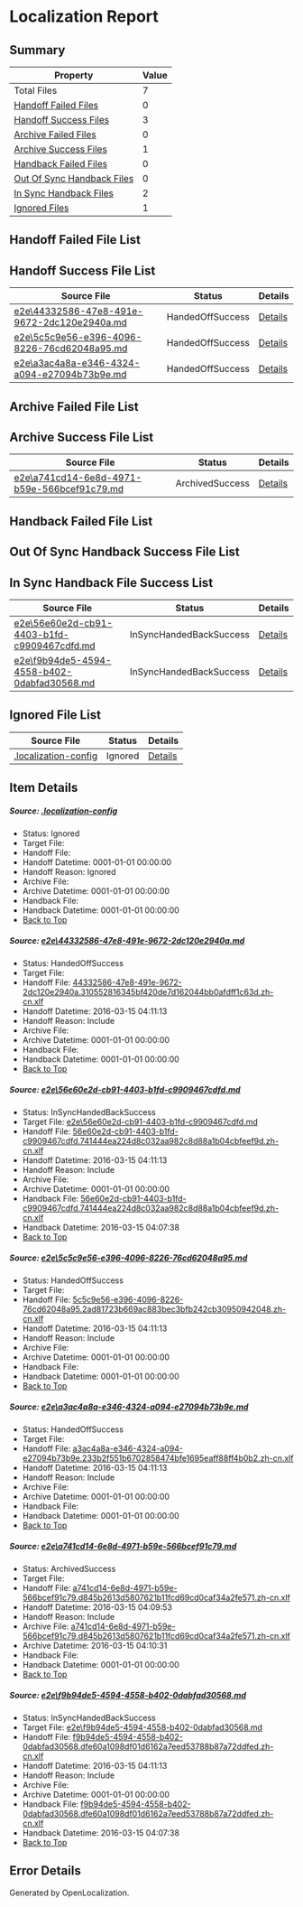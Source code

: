 # <a name='report-top'></a> Localization Report

## Summary
 Property | Value 
 -------- | ----- 
 Total Files | 7
[ Handoff Failed Files ](#handoff-failed-list)| 0
[ Handoff Success Files ](#handoff-success-list)| 3
[ Archive Failed Files ](#archive-failed-list)| 0
[ Archive Success Files ](#archive-success-list)| 1
[ Handback Failed Files ](#handback-failed-list)| 0
[ Out Of Sync Handback Files ](#outofsync-handback-success-list)| 0
[ In Sync Handback Files ](#insync-handback-success-list)| 2
[ Ignored Files ](#ignored-list)| 1

## <a name='handoff-failed-list'></a> Handoff Failed File List

## <a name='handoff-success-list'></a> Handoff Success File List
 Source File | Status | Details 
 ----------- | ------ | ------- 
 [e2e\44332586-47e8-491e-9672-2dc120e2940a.md](https://github.com/OpenLocalizationTest/oltest/blob/40ffced3f53bce64838537626454779e540d3b3d/e2e/44332586-47e8-491e-9672-2dc120e2940a.md) | HandedOffSuccess | [Details](#d3fa1bbfba2137c5221544ea32614048aa378a581)
 [e2e\5c5c9e56-e396-4096-8226-76cd62048a95.md](https://github.com/OpenLocalizationTest/oltest/blob/ee568c197357f9f60530ad50a03768d65c59a916/e2e/5c5c9e56-e396-4096-8226-76cd62048a95.md) | HandedOffSuccess | [Details](#e5e7c864fffa53bca1f29640291a789b2c3b4d173)
 [e2e\a3ac4a8a-e346-4324-a094-e27094b73b9e.md](https://github.com/OpenLocalizationTest/oltest/blob/edf94e452d665c35a51ef3018bac3b2da8160e02/e2e/a3ac4a8a-e346-4324-a094-e27094b73b9e.md) | HandedOffSuccess | [Details](#36b4c2d4405336ec313f269781a99d50836a62eb4)

## <a name='archive-failed-list'></a> Archive Failed File List

## <a name='archive-success-list'></a> Archive Success File List
 Source File | Status | Details 
 ----------- | ------ | ------- 
 [e2e\a741cd14-6e8d-4971-b59e-566bcef91c79.md](https://github.com/OpenLocalizationTest/oltest/blob/be77b8acb3e8b57135569933ee3f315cac56fcee/e2e/a741cd14-6e8d-4971-b59e-566bcef91c79.md) | ArchivedSuccess | [Details](#04608a37db64e5573b6f194ea0ecbb0aad2803db5)

## <a name='handback-failed-list'></a> Handback Failed File List

## <a name='outofsync-handback-success-list'></a> Out Of Sync Handback Success File List

## <a name='insync-handback-success-list'></a> In Sync Handback File Success List
 Source File | Status | Details 
 ----------- | ------ | ------- 
 [e2e\56e60e2d-cb91-4403-b1fd-c9909467cdfd.md](https://github.com/OpenLocalizationTest/oltest/blob/e281c059f4aff6d4565608e3f88c8c32affc465a/e2e/56e60e2d-cb91-4403-b1fd-c9909467cdfd.md) | InSyncHandedBackSuccess | [Details](#85efed5dcf8feb21d4b79fa216217d6d2071aa8d2)
 [e2e\f9b94de5-4594-4558-b402-0dabfad30568.md](https://github.com/OpenLocalizationTest/oltest/blob/fd32ee1eb660dddb4501db8f96ebfecdc70012bc/e2e/f9b94de5-4594-4558-b402-0dabfad30568.md) | InSyncHandedBackSuccess | [Details](#f3964dcbe24c6af687afa7adfa339faf3266cdf16)

## <a name='ignored-list'></a> Ignored File List
 Source File | Status | Details 
 ----------- | ------ | ------- 
 [.localization-config](https://github.com/OpenLocalizationTest/oltest/blob/edf94e452d665c35a51ef3018bac3b2da8160e02/.localization-config) | Ignored | [Details](#66aca4b1c2f43b14ec41e0e427345df94af1d5e10)

## Item Details
##### <a name='66aca4b1c2f43b14ec41e0e427345df94af1d5e10'></a> Source: [.localization-config](https://github.com/OpenLocalizationTest/oltest/blob/edf94e452d665c35a51ef3018bac3b2da8160e02/.localization-config)
* Status: Ignored
* Target File: 
* Handoff File: 
* Handoff Datetime: 0001-01-01 00:00:00
* Handoff Reason: Ignored
* Archive File: 
* Archive Datetime: 0001-01-01 00:00:00
* Handback File: 
* Handback Datetime: 0001-01-01 00:00:00
* [Back to Top](#report-top)

##### <a name='d3fa1bbfba2137c5221544ea32614048aa378a581'></a> Source: [e2e\44332586-47e8-491e-9672-2dc120e2940a.md](https://github.com/OpenLocalizationTest/oltest/blob/40ffced3f53bce64838537626454779e540d3b3d/e2e/44332586-47e8-491e-9672-2dc120e2940a.md)
* Status: HandedOffSuccess
* Target File: 
* Handoff File: [44332586-47e8-491e-9672-2dc120e2940a.310552816345bf420de7d162044bb0afdff1c63d.zh-cn.xlf](https://github.com/OpenLocalizationTestOrg/olhandoff/blob/0f7fe2f78e3e1cc754a9d5569b8af5eabb005087/ol-handoff/OpenLocalizationTestOrg/oltest.zh-cn/yuwzho/mt/44332586-47e8-491e-9672-2dc120e2940a.310552816345bf420de7d162044bb0afdff1c63d.zh-cn.xlf)
* Handoff Datetime: 2016-03-15 04:11:13
* Handoff Reason: Include
* Archive File: 
* Archive Datetime: 0001-01-01 00:00:00
* Handback File: 
* Handback Datetime: 0001-01-01 00:00:00
* [Back to Top](#report-top)

##### <a name='85efed5dcf8feb21d4b79fa216217d6d2071aa8d2'></a> Source: [e2e\56e60e2d-cb91-4403-b1fd-c9909467cdfd.md](https://github.com/OpenLocalizationTest/oltest/blob/e281c059f4aff6d4565608e3f88c8c32affc465a/e2e/56e60e2d-cb91-4403-b1fd-c9909467cdfd.md)
* Status: InSyncHandedBackSuccess
* Target File: [e2e\56e60e2d-cb91-4403-b1fd-c9909467cdfd.md](https://github.com/OpenLocalizationTestOrg/oltest.zh-cn/blob/39a7e0af875007900679bfbd674c5c801ac91658/e2e/56e60e2d-cb91-4403-b1fd-c9909467cdfd.md)
* Handoff File: [56e60e2d-cb91-4403-b1fd-c9909467cdfd.741444ea224d8c032aa982c8d88a1b04cbfeef9d.zh-cn.xlf](https://github.com/OpenLocalizationTestOrg/olhandoff/blob/0f7fe2f78e3e1cc754a9d5569b8af5eabb005087/ol-handoff/OpenLocalizationTestOrg/oltest.zh-cn/yuwzho/mt/56e60e2d-cb91-4403-b1fd-c9909467cdfd.741444ea224d8c032aa982c8d88a1b04cbfeef9d.zh-cn.xlf)
* Handoff Datetime: 2016-03-15 04:11:13
* Handoff Reason: Include
* Archive File: 
* Archive Datetime: 0001-01-01 00:00:00
* Handback File: [56e60e2d-cb91-4403-b1fd-c9909467cdfd.741444ea224d8c032aa982c8d88a1b04cbfeef9d.zh-cn.xlf](https://github.com/OpenLocalizationTestOrg/olhandback/blob/9b18855d4cd2916924e7c0789e2bc295b533c5f8/ol-handback/OpenLocalizationTestOrg/oltest.zh-cn/yuwzho/mt/56e60e2d-cb91-4403-b1fd-c9909467cdfd.741444ea224d8c032aa982c8d88a1b04cbfeef9d.zh-cn.xlf)
* Handback Datetime: 2016-03-15 04:07:38
* [Back to Top](#report-top)

##### <a name='e5e7c864fffa53bca1f29640291a789b2c3b4d173'></a> Source: [e2e\5c5c9e56-e396-4096-8226-76cd62048a95.md](https://github.com/OpenLocalizationTest/oltest/blob/ee568c197357f9f60530ad50a03768d65c59a916/e2e/5c5c9e56-e396-4096-8226-76cd62048a95.md)
* Status: HandedOffSuccess
* Target File: 
* Handoff File: [5c5c9e56-e396-4096-8226-76cd62048a95.2ad81723b669ac883bec3bfb242cb30950942048.zh-cn.xlf](https://github.com/OpenLocalizationTestOrg/olhandoff/blob/0f7fe2f78e3e1cc754a9d5569b8af5eabb005087/ol-handoff/OpenLocalizationTestOrg/oltest.zh-cn/yuwzho/mt/5c5c9e56-e396-4096-8226-76cd62048a95.2ad81723b669ac883bec3bfb242cb30950942048.zh-cn.xlf)
* Handoff Datetime: 2016-03-15 04:11:13
* Handoff Reason: Include
* Archive File: 
* Archive Datetime: 0001-01-01 00:00:00
* Handback File: 
* Handback Datetime: 0001-01-01 00:00:00
* [Back to Top](#report-top)

##### <a name='36b4c2d4405336ec313f269781a99d50836a62eb4'></a> Source: [e2e\a3ac4a8a-e346-4324-a094-e27094b73b9e.md](https://github.com/OpenLocalizationTest/oltest/blob/edf94e452d665c35a51ef3018bac3b2da8160e02/e2e/a3ac4a8a-e346-4324-a094-e27094b73b9e.md)
* Status: HandedOffSuccess
* Target File: 
* Handoff File: [a3ac4a8a-e346-4324-a094-e27094b73b9e.233b2f551b6702858474bfe1695eaff88ff4b0b2.zh-cn.xlf](https://github.com/OpenLocalizationTestOrg/olhandoff/blob/0f7fe2f78e3e1cc754a9d5569b8af5eabb005087/ol-handoff/OpenLocalizationTestOrg/oltest.zh-cn/yuwzho/mt/a3ac4a8a-e346-4324-a094-e27094b73b9e.233b2f551b6702858474bfe1695eaff88ff4b0b2.zh-cn.xlf)
* Handoff Datetime: 2016-03-15 04:11:13
* Handoff Reason: Include
* Archive File: 
* Archive Datetime: 0001-01-01 00:00:00
* Handback File: 
* Handback Datetime: 0001-01-01 00:00:00
* [Back to Top](#report-top)

##### <a name='04608a37db64e5573b6f194ea0ecbb0aad2803db5'></a> Source: [e2e\a741cd14-6e8d-4971-b59e-566bcef91c79.md](https://github.com/OpenLocalizationTest/oltest/blob/be77b8acb3e8b57135569933ee3f315cac56fcee/e2e/a741cd14-6e8d-4971-b59e-566bcef91c79.md)
* Status: ArchivedSuccess
* Target File: 
* Handoff File: [a741cd14-6e8d-4971-b59e-566bcef91c79.d845b2613d5807621b11fcd69cd0caf34a2fe571.zh-cn.xlf](https://github.com/OpenLocalizationTestOrg/olhandoff/blob/c8a544c8fe5d59524f812007b8b0b3c050611507/ol-handoff/OpenLocalizationTestOrg/oltest.zh-cn/yuwzho/ht/a741cd14-6e8d-4971-b59e-566bcef91c79.d845b2613d5807621b11fcd69cd0caf34a2fe571.zh-cn.xlf)
* Handoff Datetime: 2016-03-15 04:09:53
* Handoff Reason: Include
* Archive File: [a741cd14-6e8d-4971-b59e-566bcef91c79.d845b2613d5807621b11fcd69cd0caf34a2fe571.zh-cn.xlf](https://github.com/OpenLocalizationTestOrg/olhandoff/blob/3467bd67f70f9250f254f4eab51bb7d2f9afe875/ol-handoff/OpenLocalizationTestOrg/oltest.zh-cn/yuwzho/ht/archive/a741cd14-6e8d-4971-b59e-566bcef91c79.d845b2613d5807621b11fcd69cd0caf34a2fe571.zh-cn.xlf)
* Archive Datetime: 2016-03-15 04:10:31
* Handback File: 
* Handback Datetime: 0001-01-01 00:00:00
* [Back to Top](#report-top)

##### <a name='f3964dcbe24c6af687afa7adfa339faf3266cdf16'></a> Source: [e2e\f9b94de5-4594-4558-b402-0dabfad30568.md](https://github.com/OpenLocalizationTest/oltest/blob/fd32ee1eb660dddb4501db8f96ebfecdc70012bc/e2e/f9b94de5-4594-4558-b402-0dabfad30568.md)
* Status: InSyncHandedBackSuccess
* Target File: [e2e\f9b94de5-4594-4558-b402-0dabfad30568.md](https://github.com/OpenLocalizationTestOrg/oltest.zh-cn/blob/39a7e0af875007900679bfbd674c5c801ac91658/e2e/f9b94de5-4594-4558-b402-0dabfad30568.md)
* Handoff File: [f9b94de5-4594-4558-b402-0dabfad30568.dfe60a1098df01d6162a7eed53788b87a72ddfed.zh-cn.xlf](https://github.com/OpenLocalizationTestOrg/olhandoff/blob/0f7fe2f78e3e1cc754a9d5569b8af5eabb005087/ol-handoff/OpenLocalizationTestOrg/oltest.zh-cn/yuwzho/mt/f9b94de5-4594-4558-b402-0dabfad30568.dfe60a1098df01d6162a7eed53788b87a72ddfed.zh-cn.xlf)
* Handoff Datetime: 2016-03-15 04:11:13
* Handoff Reason: Include
* Archive File: 
* Archive Datetime: 0001-01-01 00:00:00
* Handback File: [f9b94de5-4594-4558-b402-0dabfad30568.dfe60a1098df01d6162a7eed53788b87a72ddfed.zh-cn.xlf](https://github.com/OpenLocalizationTestOrg/olhandback/blob/9b18855d4cd2916924e7c0789e2bc295b533c5f8/ol-handback/OpenLocalizationTestOrg/oltest.zh-cn/yuwzho/mt/f9b94de5-4594-4558-b402-0dabfad30568.dfe60a1098df01d6162a7eed53788b87a72ddfed.zh-cn.xlf)
* Handback Datetime: 2016-03-15 04:07:38
* [Back to Top](#report-top)


## Error Details

Generated by OpenLocalization.

